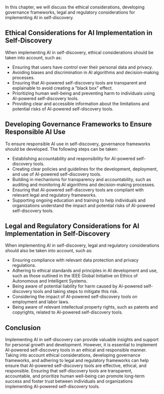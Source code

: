 
In this chapter, we will discuss the ethical considerations, developing governance frameworks, legal and regulatory considerations for implementing AI in self-discovery.

Ethical Considerations for AI Implementation in Self-Discovery
--------------------------------------------------------------

When implementing AI in self-discovery, ethical considerations should be taken into account, such as:

* Ensuring that users have control over their personal data and privacy.
* Avoiding biases and discrimination in AI algorithms and decision-making processes.
* Ensuring that AI-powered self-discovery tools are transparent and explainable to avoid creating a "black box" effect.
* Prioritizing human well-being and preventing harm to individuals using AI-powered self-discovery tools.
* Providing clear and accessible information about the limitations and potential risks of AI-powered self-discovery tools.

Developing Governance Frameworks to Ensure Responsible AI Use
-------------------------------------------------------------

To ensure responsible AI use in self-discovery, governance frameworks should be developed. The following steps can be taken:

* Establishing accountability and responsibility for AI-powered self-discovery tools.
* Creating clear policies and guidelines for the development, deployment, and use of AI-powered self-discovery tools.
* Building in mechanisms for transparency and accountability, such as auditing and monitoring AI algorithms and decision-making processes.
* Ensuring that AI-powered self-discovery tools are compliant with relevant legal and regulatory frameworks.
* Supporting ongoing education and training to help individuals and organizations understand the impact and potential risks of AI-powered self-discovery tools.

Legal and Regulatory Considerations for AI Implementation in Self-Discovery
---------------------------------------------------------------------------

When implementing AI in self-discovery, legal and regulatory considerations should also be taken into account, such as:

* Ensuring compliance with relevant data protection and privacy regulations.
* Adhering to ethical standards and principles in AI development and use, such as those outlined in the IEEE Global Initiative on Ethics of Autonomous and Intelligent Systems.
* Being aware of potential liability for harm caused by AI-powered self-discovery tools and taking steps to mitigate this risk.
* Considering the impact of AI-powered self-discovery tools on employment and labor laws.
* Being aware of relevant intellectual property rights, such as patents and copyrights, related to AI-powered self-discovery tools.

Conclusion
----------

Implementing AI in self-discovery can provide valuable insights and support for personal growth and development. However, it is essential to implement AI-powered self-discovery tools in an ethical and responsible manner. Taking into account ethical considerations, developing governance frameworks, and adhering to legal and regulatory frameworks can help ensure that AI-powered self-discovery tools are effective, ethical, and responsible. Ensuring that self-discovery tools are transparent, accountable, and prioritize human well-being can promote long-term success and foster trust between individuals and organizations implementing AI-powered self-discovery tools.
